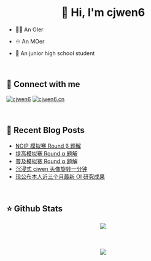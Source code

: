 # <div align="center">👋 Hi, I'm cjwen6</div>

- 🧑‍💻 An OIer

- ♾ An MOer

- 🏫 An junior high school student

<br/>

## 🤙 Connect with me

[![cjwen6](https://img.shields.io/badge/github-%2324292e.svg?&style=for-the-badge&logo=github&logoColor=white)](https://github.com/cjwen6)
[![cjwen6.cn](https://img.shields.io/badge/My%20Blog-cjwen6.cn-orange)](https://cjwen6.cn)

<br/>

## 📜 Recent Blog Posts

<!-- BLOG-POST-LIST:START -->
- [NOIP 模拟赛 Round β 题解](https://cjwen6.cn/post/KvwvgoTYV/)
- [提高模拟赛 Round α 题解](https://cjwen6.cn/post/EXp7Wt6GT/)
- [普及模拟赛 Round α 题解](https://cjwen6.cn/post/BmogMcHVd/)
- [沉浸式 cjwen 头像旋转一分钟](https://cjwen6.cn/post/F8h2Lr5D1/)
- [现公布本人近三个月最新 OI 研究成果](https://cjwen6.cn/post/QXcTieM5V/)
<!-- BLOG-POST-LIST:END -->

<br/>

## ⭐️ Github Stats

<div align="center"><img src="https://github-readme-stats.vercel.app/api?username=cjwen6&show_icons=true&count_private=true&hide_border=true" align="center" /></div>

<br/>

<br/>

<br/>

<div align="center">
<img src="https://komarev.com/ghpvc/?username=cjwen6&&style=flat-square" align="center" />
</div>
